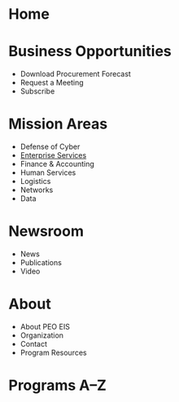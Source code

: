 # Home
# Business Opportunities
- Download Procurement Forecast
- Request a Meeting
- Subscribe
# Mission Areas
- Defense of Cyber
- [Enterprise Services](/peoeis-content/mission-areas/enterprise-services.html)
- Finance & Accounting
- Human Services
- Logistics
- Networks
- Data
# Newsroom
- News
- Publications
- Video
# About
- About PEO EIS
- Organization
- Contact
- Program Resources
# Programs A–Z

